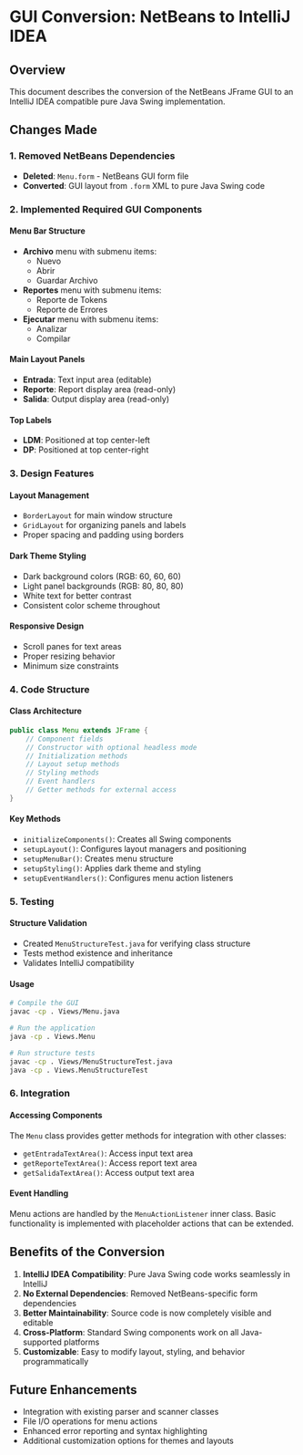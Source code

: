 # GUI Conversion: NetBeans to IntelliJ IDEA

## Overview
This document describes the conversion of the NetBeans JFrame GUI to an IntelliJ IDEA compatible pure Java Swing implementation.

## Changes Made

### 1. Removed NetBeans Dependencies
- **Deleted**: `Menu.form` - NetBeans GUI form file
- **Converted**: GUI layout from `.form` XML to pure Java Swing code

### 2. Implemented Required GUI Components

#### Menu Bar Structure
- **Archivo** menu with submenu items:
  - Nuevo
  - Abrir  
  - Guardar Archivo
- **Reportes** menu with submenu items:
  - Reporte de Tokens
  - Reporte de Errores
- **Ejecutar** menu with submenu items:
  - Analizar
  - Compilar

#### Main Layout Panels
- **Entrada**: Text input area (editable)
- **Reporte**: Report display area (read-only)
- **Salida**: Output display area (read-only)

#### Top Labels
- **LDM**: Positioned at top center-left
- **DP**: Positioned at top center-right

### 3. Design Features

#### Layout Management
- `BorderLayout` for main window structure
- `GridLayout` for organizing panels and labels
- Proper spacing and padding using borders

#### Dark Theme Styling
- Dark background colors (RGB: 60, 60, 60)
- Light panel backgrounds (RGB: 80, 80, 80)  
- White text for better contrast
- Consistent color scheme throughout

#### Responsive Design
- Scroll panes for text areas
- Proper resizing behavior
- Minimum size constraints

### 4. Code Structure

#### Class Architecture
```java
public class Menu extends JFrame {
    // Component fields
    // Constructor with optional headless mode
    // Initialization methods
    // Layout setup methods
    // Styling methods
    // Event handlers
    // Getter methods for external access
}
```

#### Key Methods
- `initializeComponents()`: Creates all Swing components
- `setupLayout()`: Configures layout managers and positioning
- `setupMenuBar()`: Creates menu structure
- `setupStyling()`: Applies dark theme and styling
- `setupEventHandlers()`: Configures menu action listeners

### 5. Testing

#### Structure Validation
- Created `MenuStructureTest.java` for verifying class structure
- Tests method existence and inheritance
- Validates IntelliJ compatibility

#### Usage
```bash
# Compile the GUI
javac -cp . Views/Menu.java

# Run the application  
java -cp . Views.Menu

# Run structure tests
javac -cp . Views/MenuStructureTest.java
java -cp . Views.MenuStructureTest
```

### 6. Integration

#### Accessing Components
The `Menu` class provides getter methods for integration with other classes:
- `getEntradaTextArea()`: Access input text area
- `getReporteTextArea()`: Access report text area  
- `getSalidaTextArea()`: Access output text area

#### Event Handling
Menu actions are handled by the `MenuActionListener` inner class. Basic functionality is implemented with placeholder actions that can be extended.

## Benefits of the Conversion

1. **IntelliJ IDEA Compatibility**: Pure Java Swing code works seamlessly in IntelliJ
2. **No External Dependencies**: Removed NetBeans-specific form dependencies
3. **Better Maintainability**: Source code is now completely visible and editable
4. **Cross-Platform**: Standard Swing components work on all Java-supported platforms
5. **Customizable**: Easy to modify layout, styling, and behavior programmatically

## Future Enhancements

- Integration with existing parser and scanner classes
- File I/O operations for menu actions
- Enhanced error reporting and syntax highlighting
- Additional customization options for themes and layouts